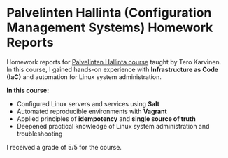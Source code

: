 # Palvelinten Hallinta (Configuration Management Systems) Homework Reports

Homework reports for [Palvelinten Hallinta course](https://terokarvinen.com/palvelinten-hallinta/) taught by Tero Karvinen.
In this course, I gained hands-on experience with **Infrastructure as Code (IaC)** and automation for Linux system administration.

**In this course:**
- Configured Linux servers and services using **Salt**
- Automated reproducible environments with **Vagrant**
- Applied principles of **idempotency** and **single source of truth**
- Deepened practical knowledge of Linux system administration and troubleshooting

I received a grade of 5/5 for the course.
